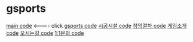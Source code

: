 # gsports


<a href="main.html">main code</a> <---- click
<a href="g-sports_01.html">gsports code</a>
<a href="g-sports_01_01.html">시공시설 code</a>
<a href="g-sports_02.html">창업절차 code</a>
<a href="g-sports_03.html">게임소개 code</a>
<a href="g-sports_04.html">오시는길 code</a>
<a href="g-sports_05.html">1:1문의 code</a>
